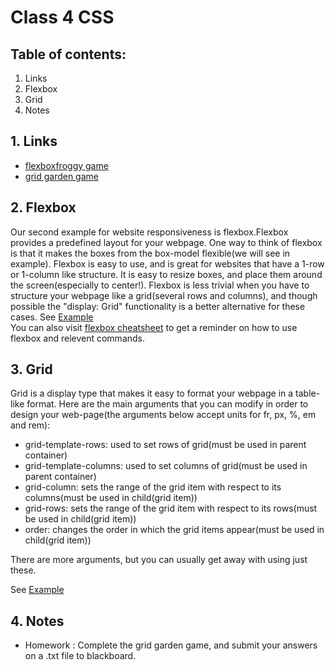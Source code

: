 # Class 4 CSS

## Table of contents:
1. Links
2. Flexbox
3. Grid
4. Notes
   

## 1. Links
* [flexboxfroggy game](https://flexboxfroggy.com/)
* [grid garden game](https://cssgridgarden.com/)


## 2. Flexbox
Our second example for website responsiveness is flexbox.Flexbox provides a predefined layout for your webpage.  One way to think of flexbox is that it makes the boxes from the box-model flexible(we will see in example). Flexbox is easy to use, and is great for websites that have a 1-row or 1-column like structure. It is easy to resize boxes, and place them around the screen(especially to center!). Flexbox is less trivial when you have to structure your webpage like a grid(several rows and columns), and though possible the "display: Grid" functionality is a better alternative for these cases.
See [Example](./flexbox/index.html) <br>
You can also visit [flexbox cheatsheet](https://css-tricks.com/snippets/css/a-guide-to-flexbox/) to get a reminder on how to use flexbox and relevent commands. 


## 3. Grid
Grid is a display type that makes it easy to format your webpage in a table-like format. Here are the main arguments that you can modify in order to design your web-page(the arguments below accept units for fr, px, %, em and rem):
* grid-template-rows: used to set rows of grid(must be used in parent container)
* grid-template-columns: used to set columns of grid(must be used in parent container)
* grid-column: sets the range of the grid item with respect to its columns(must be used in child(grid item))
* grid-rows: sets the range of the grid item with respect to its rows(must be used in child(grid item))
* order: changes the order in which the grid items appear(must be used in child(grid item))

There are more arguments, but you can usually get away with using just these. 

See [Example](./grid/index.html)


## 4. Notes
* Homework : Complete the grid garden game, and submit your answers on a .txt file to blackboard. 
